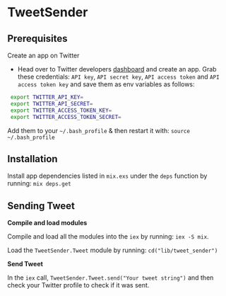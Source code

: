 # TweetSender
## Prerequisites
Create an app on Twitter
- Head over to Twitter developers [dashboard](https://developer.twitter.com/en/apps) and create an app. Grab these credentials:
  `API key`, `API secret key`, `API access token` and `API access token key` and save them as env variables as follows:

```sh
 export TWITTER_API_KEY=
 export TWITTER_API_SECRET=
 export TWITTER_ACCESS_TOKEN_KEY=
 export TWITTER_ACCESS_TOKEN_SECRET=
```

Add them to your  `~/.bash_profile` & then restart it with: `source ~/.bash_profile`

## Installation
Install app dependencies listed in `mix.exs` under the `deps` function by running:
`mix deps.get`


## Sending Tweet
**Compile and load modules**

Compile and load all the modules into the `iex` by running:
`iex -S mix`.

Load the `TweetSender.Tweet` module by running: `cd("lib/tweet_sender")`

**Send Tweet**

In the `iex` call, `TweetSender.Tweet.send("Your tweet string")` and then check your Twitter profile to check if it was sent.
